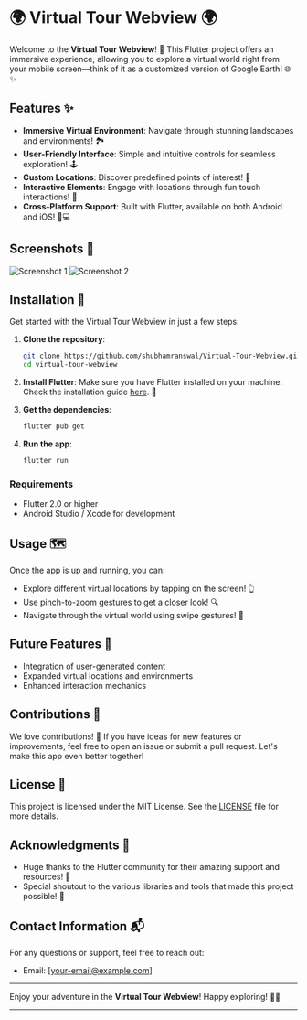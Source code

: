 # 🌍 Virtual Tour Webview 🌍

Welcome to the **Virtual Tour Webview**! 🚀 This Flutter project offers an immersive experience, allowing you to explore a virtual world right from your mobile screen—think of it as a customized version of Google Earth! 🌐✨

## Features ✨

- **Immersive Virtual Environment**: Navigate through stunning landscapes and environments! 🏞️
- **User-Friendly Interface**: Simple and intuitive controls for seamless exploration! 🕹️
- **Custom Locations**: Discover predefined points of interest! 📍
- **Interactive Elements**: Engage with locations through fun touch interactions! 🤳
- **Cross-Platform Support**: Built with Flutter, available on both Android and iOS! 📱💻

## Screenshots 📸

![Screenshot 1](path_to_screenshot1.png)
![Screenshot 2](path_to_screenshot2.png)

## Installation 🚀

Get started with the Virtual Tour Webview in just a few steps:

1. **Clone the repository**:
   ```bash
   git clone https://github.com/shubhamranswal/Virtual-Tour-Webview.git
   cd virtual-tour-webview
   ```

2. **Install Flutter**: Make sure you have Flutter installed on your machine. Check the installation guide [here](https://flutter.dev/docs/get-started/install). 📖

3. **Get the dependencies**:
   ```bash
   flutter pub get
   ```

4. **Run the app**:
   ```bash
   flutter run
   ```

### Requirements
- Flutter 2.0 or higher
- Android Studio / Xcode for development

## Usage 🗺️

Once the app is up and running, you can:

- Explore different virtual locations by tapping on the screen! 👆
- Use pinch-to-zoom gestures to get a closer look! 🔍
- Navigate through the virtual world using swipe gestures! 💨

## Future Features 🚀

- Integration of user-generated content
- Expanded virtual locations and environments
- Enhanced interaction mechanics

## Contributions 🤝

We love contributions! 💖 If you have ideas for new features or improvements, feel free to open an issue or submit a pull request. Let's make this app even better together!

## License 📜

This project is licensed under the MIT License. See the [LICENSE](LICENSE) file for more details.

## Acknowledgments 🙏

- Huge thanks to the Flutter community for their amazing support and resources! 🌟
- Special shoutout to the various libraries and tools that made this project possible! 🎉

## Contact Information 📬

For any questions or support, feel free to reach out:

- Email: [your-email@example.com]

---

Enjoy your adventure in the **Virtual Tour Webview**! Happy exploring! 🌈✨

---